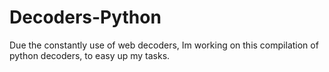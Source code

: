 # Decoders-Python
Due the constantly use of web decoders, Im working on this compilation of python decoders, to easy up my tasks.  
